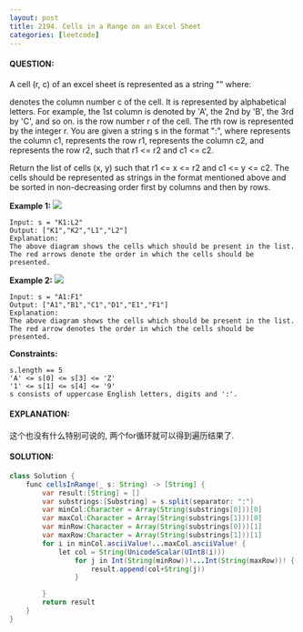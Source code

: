 ```yaml
---
layout: post
title: 2194. Cells in a Range on an Excel Sheet
categories: [leetcode]
---
```

#### QUESTION:
A cell (r, c) of an excel sheet is represented as a string "<col><row>" where:

<col> denotes the column number c of the cell. It is represented by alphabetical letters.
For example, the 1st column is denoted by 'A', the 2nd by 'B', the 3rd by 'C', and so on.
<row> is the row number r of the cell. The rth row is represented by the integer r.
You are given a string s in the format "<col1><row1>:<col2><row2>", where <col1> represents the column c1, <row1> represents the row r1, <col2> represents the column c2, and <row2> represents the row r2, such that r1 <= r2 and c1 <= c2.

Return the list of cells (x, y) such that r1 <= x <= r2 and c1 <= y <= c2. The cells should be represented as strings in the format mentioned above and be sorted in non-decreasing order first by columns and then by rows.

 

__Example 1:__
![](https://assets.leetcode.com/uploads/2022/02/08/ex1drawio.png)
```
Input: s = "K1:L2"
Output: ["K1","K2","L1","L2"]
Explanation:
The above diagram shows the cells which should be present in the list.
The red arrows denote the order in which the cells should be presented.
```
__Example 2:__
![](https://assets.leetcode.com/uploads/2022/02/09/exam2drawio.png)
```
Input: s = "A1:F1"
Output: ["A1","B1","C1","D1","E1","F1"]
Explanation:
The above diagram shows the cells which should be present in the list.
The red arrow denotes the order in which the cells should be presented.
 ```

__Constraints:__
```
s.length == 5
'A' <= s[0] <= s[3] <= 'Z'
'1' <= s[1] <= s[4] <= '9'
s consists of uppercase English letters, digits and ':'.
```
#### EXPLANATION:
这个也没有什么特别可说的, 两个for循环就可以得到遍历结果了.
#### SOLUTION:
```java
class Solution {
    func cellsInRange(_ s: String) -> [String] {
        var result:[String] = []
        var substrings:[Substring] = s.split(separator: ":")
        var minCol:Character = Array(String(substrings[0]))[0]
        var maxCol:Character = Array(String(substrings[1]))[0]
        var minRow:Character = Array(String(substrings[0]))[1]
        var maxRow:Character = Array(String(substrings[1]))[1]
        for i in minCol.asciiValue!...maxCol.asciiValue! {
            let col = String(UnicodeScalar(UInt8(i)))
                for j in Int(String(minRow))!...Int(String(maxRow))! {
                    result.append(col+String(j))
                }

        }
        return result
    }
}
```
